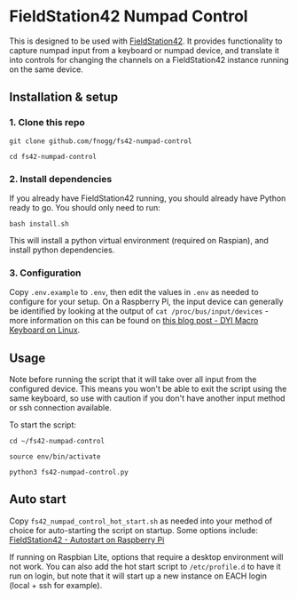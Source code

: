 # FieldStation42 Numpad Control

This is designed to be used with [FieldStation42](https://github.com/shane-mason/FieldStation42). It provides functionality to capture numpad input from a keyboard or numpad device, and translate it into controls for changing the channels on a FieldStation42 instance running on the same device.

## Installation & setup

### 1. Clone this repo

`git clone github.com/fnogg/fs42-numpad-control`

`cd fs42-numpad-control`

### 2. Install dependencies

If you already have FieldStation42 running, you should already have Python ready to go. You should only need to run:

`bash install.sh`

This will install a python virtual environment (required on Raspian), and install python dependencies.

### 3. Configuration

Copy `.env.example` to `.env`, then edit the values in `.env` as needed to configure for your setup. On a Raspberry Pi, the input device can generally be identified by looking at the output of `cat /proc/bus/input/devices` - more information on this can be found on [this blog post - DYI Macro Keyboard on Linux](https://blog.luk.world/posts/dyi-macro-keyboard-on-linux-elgato-stream-deck/).

## Usage

Note before running the script that it will take over all input from the configured device. This means you won't be able to exit the script using the same keyboard, so use with caution if you don't have another input method or ssh connection available.

To start the script:

`cd ~/fs42-numpad-control`

`source env/bin/activate`

`python3 fs42-numpad-control.py`

## Auto start

Copy `fs42_numpad_control_hot_start.sh` as needed into your method of choice for auto-starting the script on startup. Some options include:
[FieldStation42 - Autostart on Raspberry Pi](https://github.com/shane-mason/FieldStation42/wiki/Autostart-on-Rasberry-Pi)

If running on Raspbian Lite, options that require a desktop environment will not work. You can also add the hot start script to `/etc/profile.d` to have it run on login, but note that it will start up a new instance on EACH login (local + ssh for example).
